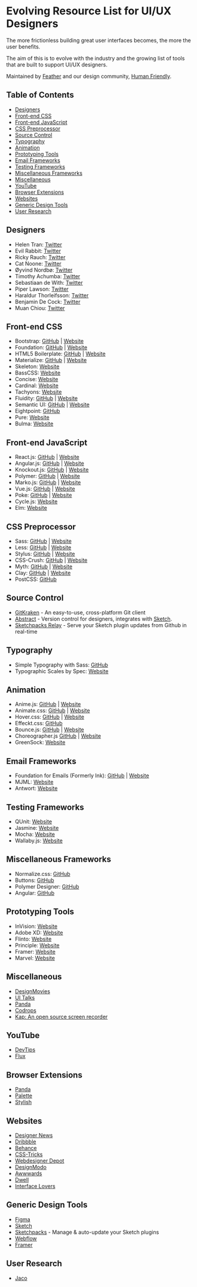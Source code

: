 # Evolving Resource List for UI/UX Designers

The more frictionless building great user interfaces becomes, the more the user benefits.

The aim of this is to evolve with the industry and the growing list of tools that are built to support UI/UX designers.

Maintained by [Feather](https://feather-cfm.com/) and our design community, [Human Friendly](https://uiux.blog).

## Table of Contents
* [Designers](#designers)
* [Front-end CSS](#front-end-css)
* [Front-end JavaScript](#front-end-javascript)
* [CSS Preprocessor](#css-preprocessor)
* [Source Control](#source-control)
* [Typography](#typography)
* [Animation](#animation)
* [Prototyping Tools](#prototyping-tools)
* [Email Frameworks](#email-frameworks)
* [Testing Frameworks](#testing-frameworks)
* [Miscellaneous Frameworks](#miscellaneous-frameworks)
* [Miscellaneous](#miscellaneous)
* [YouTube](#youtube)
* [Browser Extensions](#browser-extensions)
* [Websites](#websites)
* [Generic Design Tools](#generic-design-tools)
* [User Research](#user-research)

## Designers
* Helen Tran: [Twitter](https://twitter.com/tranhelen)
* Evil Rabbit: [Twitter](https://twitter.com/evilrabbit_)
* Ricky Rauch: [Twitter](https://twitter.com/rickyrauch)
* Cat Noone: [Twitter](https://twitter.com/imcatnoone)
* Øyvind Nordbø: [Twitter](https://twitter.com/onordbo)
* Timothy Achumba: [Twitter](https://twitter.com/timothyachumba)
* Sebastiaan de With: [Twitter](https://twitter.com/sdw)
* Piper Lawson: [Twitter](https://twitter.com/UxPiper)
* Haraldur Thorleifsson: [Twitter](https://twitter.com/iamharaldur)
* Benjamin De Cock: [Twitter](https://twitter.com/bdc)
* Muan Chiou: [Twitter](https://twitter.com/muanchiou)

## Front-end CSS
* Bootstrap: [GitHub](https://github.com/twbs/bootstrap) | [Website](http://getbootstrap.com/)
* Foundation: [GitHub](https://github.com/zurb/foundation-sites) | [Website](http://foundation.zurb.com/)
* HTML5 Boilerplate: [GitHub](https://github.com/h5bp/html5-boilerplate) | [Website](https://html5boilerplate.com/)
* Materialize: [GitHub](https://github.com/Dogfalo/materialize) | [Website](http://materializecss.com/)
* Skeleton: [Website](http://getskeleton.com/)
* BassCSS: [Website](http://www.basscss.com/)
* Concise: [Website](http://concisecss.com/)
* Cardinal: [Website](http://cardinalcss.com/)
* Tachyons: [Website](http://tachyons.io/)
* Fluidity: [GitHub](https://github.com/mrmrs/fluidity) | [Website](http://fluidity.sexy/)
* Semantic UI: [GitHub](https://github.com/semantic-org/semantic-ui/) | [Website](https://semantic-ui.com/)
* Eightpoint: [GitHub](https://github.com/wulkano/eightpoint)
* Pure: [Website](https://purecss.io/)
* Bulma: [Website](http://bulma.io/)

## Front-end JavaScript
* React.js: [GitHub](https://github.com/facebook/react) | [Website](https://facebook.github.io/react/)
* Angular.js: [GitHub](https://github.com/angular/angular.js) | [Website](https://angularjs.org/)
* Knockout.js: [GitHub](https://github.com/knockout/knockout) | [Website](http://knockoutjs.com/)
* Polymer: [GitHub](https://github.com/Polymer/polymer) | [Website](https://www.polymer-project.org/1.0/)
* Marko.js: [GitHub](https://github.com/marko-js/marko) | [Website](http://markojs.com/)
* Vue.js: [GitHub](https://github.com/vuejs/vue) | [Website](https://vuejs.org/)
* Poke: [GitHub](https://github.com/gregjw/poke) | [Website](https://poke.js.org/)
* Cycle.js: [Website](https://cycle.js.org/)
* Elm: [Website](http://elm-lang.org/)


## CSS Preprocessor
* Sass: [GitHub](https://github.com/sass/sass) | [Website](http://sass-lang.com/)
* Less: [GitHub](https://github.com/less/less.js) | [Website](http://lesscss.org/#)
* Stylus: [GitHub](https://github.com/stylus/stylus/) | [Website](http://stylus-lang.com/)
* CSS-Crush: [GitHub](https://github.com/peteboere/css-crush) | [Website](http://the-echoplex.net/csscrush/)
* Myth: [GitHub](https://github.com/segmentio/myth) | [Website](http://www.myth.io/)
* Clay: [GitHub](https://github.com/sebastiaanvisser/clay) | [Website](http://fvisser.nl/clay/)
* PostCSS: [GitHub](https://github.com/postcss/postcss)

## Source Control
* [GitKraken](https://www.gitkraken.com) - An easy-to-use, cross-platform Git client
* [Abstract](https://www.abstractapp.com/) - Version control for designers, integrates with [Sketch](https://www.sketchapp.com/).
* [Sketchpacks Relay](https://github.com/integration/sketchpacks-relay) - Serve your Sketch plugin updates from Github in real-time

## Typography
* Simple Typography with Sass: [GitHub](https://github.com/AdamMarsden/simple-typography)
* Typographic Scales by Spec: [Website](https://spec.fm/specifics/type-scale)

## Animation
* Anime.js: [GitHub](https://github.com/juliangarnier/anime) | [Website](http://anime-js.com/)
* Animate.css: [GitHub](https://github.com/daneden/animate.css) | [Website](http://daneden.github.io/animate.css/)
* Hover.css: [GitHub](https://github.com/IanLunn/Hover) | [Website](http://ianlunn.github.io/Hover/)
* Effeckt.css: [GitHub](http://h5bp.github.io/Effeckt.css/)
* Bounce.js: [GitHub](https://github.com/tictail/bounce.js) | [Website](http://bouncejs.com/)
* Choreographer.js [GitHub](https://github.com/christinecha/choreographer-js) | [Website](https://christinecha.github.io/choreographer-js/)
* GreenSock: [Website](https://greensock.com/gsap)

## Email Frameworks
* Foundation for Emails (Formerly Ink): [GitHub](https://github.com/zurb/foundation-emails) | [Website](http://foundation.zurb.com/emails/email-templates.html)
* MJML: [Website](https://mjml.io/)
* Antwort: [Website](http://internations.github.io/antwort/)

## Testing Frameworks
* QUnit: [Website](https://qunitjs.com/)
* Jasmine: [Website](http://jasmine.github.io/)
* Mocha: [Website](https://mochajs.org/)
* Wallaby.js: [Website](https://wallabyjs.com/)

## Miscellaneous Frameworks
* Normalize.css: [GitHub](https://github.com/necolas/normalize.css)
* Buttons: [GitHub](https://github.com/alexwolfe/Buttons)
* Polymer Designer: [GitHub](https://github.com/Polymer/designer)
* Angular: [GitHub](https://github.com/angular/angular)

## Prototyping Tools
* InVision: [Website](https://www.invisionapp.com/)
* Adobe XD: [Website](http://www.adobe.com/uk/products/experience-design.html)
* Flinto: [Website](https://flinto.com)
* Principle: [Website](http://principleformac.com/)
* Framer: [Website](https://framer.com/)
* Marvel: [Website](https://marvelapp.com/)

## Miscellaneous
* [DesignMovies](http://www.designmovi.es/)
* [UI Talks](http://talks.ui-patterns.com/)
* [Panda](http://usepanda.com/)
* [Codrops](http://tympanus.net/codrops/)
* [Kap: An open source screen recorder](https://getkap.co/)

## YouTube
* [DevTips](https://www.youtube.com/user/DevTipsForDesigners)
* [Flux](https://www.youtube.com/channel/UCN7dywl5wDxTu1RM3eJ_h9Q)

## Browser Extensions
* [Panda](https://usepanda.com/)
* [Palette](https://chrome.google.com/webstore/detail/palette/nmfbolhlkhjkmkkbginaicfpbpdjlfje)
* [Stylish](https://userstyles.org/)

## Websites
* [Designer News](https://www.designernews.co/)
* [Dribbble](https://dribbble.com/)
* [Behance](https://www.behance.net/)
* [CSS-Tricks](https://css-tricks.com/)
* [Webdesigner Depot](http://www.webdesignerdepot.com/)
* [DesignModo](http://designmodo.com/)
* [Awwwards](http://www.awwwards.com/blog/)
* [Dwell](https://hello.dwell.com/)
* [Interface Lovers](https://interfacelovers.com/)

## Generic Design Tools
* [Figma](https://www.figma.com/files)
* [Sketch](https://www.sketchapp.com/)
* [Sketchpacks](https://sketchpacks.com/) - Manage & auto-update your Sketch plugins
* [Webflow](https://webflow.com/)
* [Framer](https://framer.com/)

## User Research
* [Jaco](https://www.getjaco.com/)
